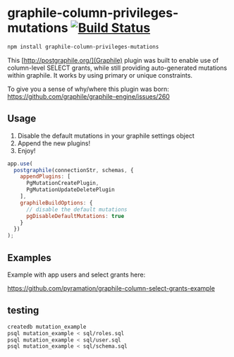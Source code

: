# graphile-column-privileges-mutations [![Build Status](https://travis-ci.org/pyramation/graphile-column-privileges-mutations.svg?branch=master)](https://travis-ci.org/pyramation/graphile-column-privileges-mutations)

```sh
npm install graphile-column-privileges-mutations 
```

This [http://postgraphile.org/](Graphile) plugin was built to enable use of column-level SELECT grants, while still providing auto-generated mutations within graphile. It works by using primary or unique constraints.

To give you a sense of why/where this plugin was born: https://github.com/graphile/graphile-engine/issues/260

## Usage

1. Disable the default mutations in your graphile settings object
2. Append the new plugins!
3. Enjoy!

```js
app.use(
  postgraphile(connectionStr, schemas, {
    appendPlugins: [
      PgMutationCreatePlugin,
      PgMutationUpdateDeletePlugin
    ],
    graphileBuildOptions: {
      // disable the default mutations
      pgDisableDefaultMutations: true
    }
  })
);
```

## Examples

Example with app users and select grants here:

https://github.com/pyramation/graphile-column-select-grants-example


## testing

```sh
createdb mutation_example
psql mutation_example < sql/roles.sql
psql mutation_example < sql/user.sql
psql mutation_example < sql/schema.sql
```
